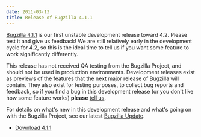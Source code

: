 ```yaml
---
date: 2011-03-13
title: Release of Bugzilla 4.1.1
---
```


[Bugzilla 4.1.1](../releases/4.2/) is our first unstable development release toward 4.2\. Please test it and give us feedback! We are still relatively early in the development cycle for 4.2, so this is the ideal time to tell us if you want some feature to work significantly differently.

This release has not received QA testing from the Bugzilla Project, and should not be used in production environments. Development releases exist as previews of the features that the next major release of Bugzilla will contain. They also exist for testing purposes, to collect bug reports and feedback, so if you find a bug in this development release (or you don't like how some feature works) **please** [tell us](../developers/reporting_bugs.html).

For details on what's new in this development release and what's going on with the Bugzilla Project, see our latest [Bugzilla Update](https://bugzillaupdate.wordpress.com/2011/03/14/bugzilla-4-1-1-development-release).

*   [Download 4.1.1](../download/#v42)

